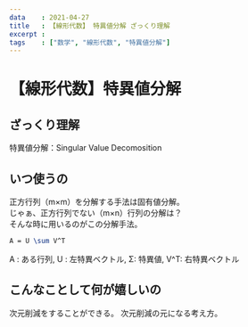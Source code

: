 ```yaml
---
data    : 2021-04-27
title   : 【線形代数】 特異値分解 ざっくり理解
excerpt :
tags    : ["数学", "線形代数", "特異値分解"]
---
```


# 【線形代数】特異値分解
## ざっくり理解
特異値分解：Singular Value Decomosition

## いつ使うの
正方行列（m×m）を分解する手法は固有値分解。<br>
じゃぁ、正方行列でない（m×n）行列の分解は？<br>
そんな時に用いるのがこの分解手法。

```latex
A = U \sum V^T
```
A : ある行列,
U : 左特異ベクトル,
Σ: 特異値,
V^T: 右特異ベクトル

## こんなことして何が嬉しいの
次元削減をすることができる。
次元削減の元になる考え方。



<!--
```latex
\[
  A = \left(
    \begin{array}{ccc}
      2 & 1 & 1 \\
      1 & 1 & 2
    \end{array}
  \right)
\]
*
\sum
*
\[
  V^{\mathrm{T}}
\]
```
-->
